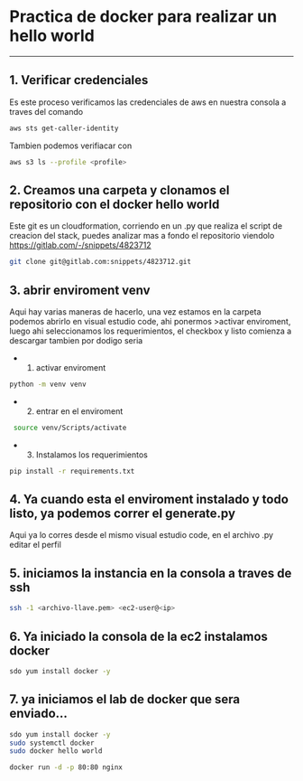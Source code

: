 # Practica de docker para realizar un hello world
--- 
## 1. Verificar credenciales
Es este proceso verificamos las credenciales de aws en nuestra consola
a traves del comando 
```sh
aws sts get-caller-identity
```
Tambien podemos verifiacar con
```sh
aws s3 ls --profile <profile>
```

## 2. Creamos una carpeta y clonamos el repositorio con el docker hello world
Este git es un cloudformation, corriendo en un .py que realiza el script de creacion del stack, puedes analizar mas a fondo el repositorio viendolo
https://gitlab.com/-/snippets/4823712
```sh
git clone git@gitlab.com:snippets/4823712.git
```

## 3. abrir enviroment venv
Aqui hay varias maneras de hacerlo, una vez estamos en la carpeta
podemos abrirlo en visual estudio code, ahi ponermos >activar enviroment, luego ahi  seleccionamos los requerimientos, el checkbox y listo comienza a descargar
tambien por dodigo seria
- 1. activar enviroment
```sh
python -m venv venv
```
- 2. entrar en el enviroment
```sh
 source venv/Scripts/activate
```
- 3. Instalamos los requerimientos
```sh
pip install -r requirements.txt
```

## 4. Ya cuando esta el enviroment instalado y todo listo, ya podemos correr el generate.py
Aqui ya lo corres desde el mismo visual estudio code, en el archivo .py editar el perfil 

## 5. iniciamos la instancia en la consola a traves de ssh
```sh
ssh -1 <archivo-llave.pem> <ec2-user@<ip>
```

## 6. Ya iniciado la consola de la ec2 instalamos docker 
```sh
sdo yum install docker -y
```

## 7. ya iniciamos el lab de docker que sera enviado...

```sh
sdo yum install docker -y
sudo systemctl docker
sudo docker hello world
```

```sh
docker run -d -p 80:80 nginx
```


